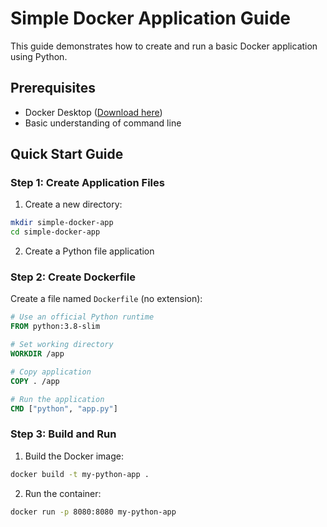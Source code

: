 # Simple Docker Application Guide

This guide demonstrates how to create and run a basic Docker application using Python.

## Prerequisites
- Docker Desktop ([Download here](https://www.docker.com/products/docker-desktop))
- Basic understanding of command line

## Quick Start Guide

### Step 1: Create Application Files

1. Create a new directory:
```bash
mkdir simple-docker-app
cd simple-docker-app
```

2. Create a Python file application

### Step 2: Create Dockerfile

Create a file named `Dockerfile` (no extension):
```dockerfile
# Use an official Python runtime
FROM python:3.8-slim

# Set working directory
WORKDIR /app

# Copy application
COPY . /app

# Run the application
CMD ["python", "app.py"]
```

### Step 3: Build and Run

1. Build the Docker image:
```bash
docker build -t my-python-app .
```

2. Run the container:
```bash
docker run -p 8080:8080 my-python-app
```

